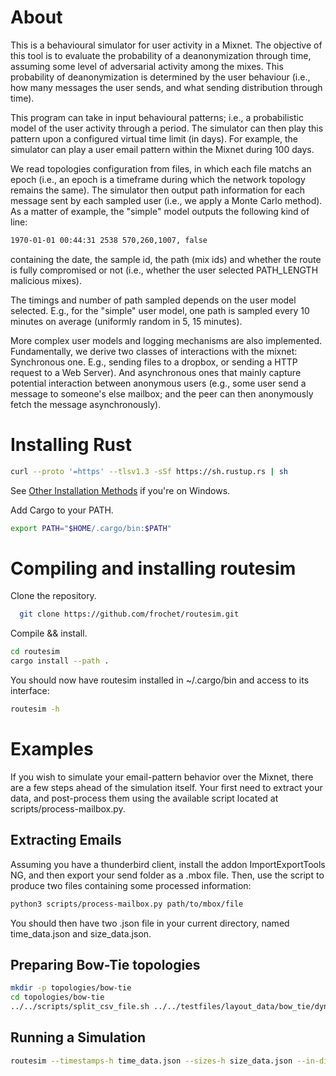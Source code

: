 # About

This is a behavioural simulator for user activity in a Mixnet. The objective of
this tool is to evaluate the probability of a deanonymization through time,
assuming some level of adversarial activity among the mixes. This probability
of deanonymization is determined by the user behaviour (i.e., how many messages
the user sends, and what sending distribution through time).

This program can take in input behavioural patterns; i.e., a probabilistic
model of the user activity through a period. The simulator can then play this
pattern upon a configured virtual time limit (in days). For example, the
simulator can play a user email pattern within the Mixnet during 100 days.

We read topologies configuration from files, in which each file matchs an epoch
(i.e., an epoch is a timeframe during which the network topology remains the
same). The simulator then output path information for each message sent by each
sampled user (i.e., we apply a Monte Carlo method). As a matter of example, the
"simple" model outputs the following kind of line:

```bash  
1970-01-01 00:44:31 2538 570,260,1007, false  
```   

containing the date, the sample id, the path (mix ids) and whether the route is
fully compromised or not (i.e., whether the user selected PATH_LENGTH malicious mixes).

The timings and number of path sampled depends on the user model selected. E.g.,
for the "simple" user model, one path is sampled every 10 minutes on average
(uniformly random in 5, 15 minutes).

More complex user models and logging mechanisms are also implemented.
Fundamentally, we derive two classes of interactions with the mixnet:
Synchronous one. E.g., sending files to a dropbox, or sending a HTTP request to
a Web Server). And asynchronous ones that mainly capture potential interaction
between anonymous users (e.g., some user send a message to someone's else
mailbox; and the peer can then anonymously fetch the message asynchronously).

# Installing Rust

```bash
curl --proto '=https' --tlsv1.3 -sSf https://sh.rustup.rs | sh
```
See [Other Installation
Methods](https://forge.rust-lang.org/infra/other-installation-methods.html) if
you're on Windows.

Add Cargo to your PATH.

```bash
export PATH="$HOME/.cargo/bin:$PATH"
```
# Compiling and installing routesim

Clone the repository.

```bash
  git clone https://github.com/frochet/routesim.git
```

Compile && install.

```bash
cd routesim
cargo install --path .
```

You should now have routesim installed in ~/.cargo/bin and access to its
interface:

```bash
routesim -h
```
# Examples

If you wish to simulate your email-pattern behavior over the Mixnet,
there are a few steps ahead of the simulation itself. Your first need to
extract your data, and post-process them using the available script
located at scripts/process-mailbox.py.

## Extracting Emails

Assuming you have a thunderbird client, install the addon
ImportExportTools NG, and then export your send folder as a .mbox file.
Then, use the script to produce two files containing some processed
information:

```bash
python3 scripts/process-mailbox.py path/to/mbox/file
```

You should then have two .json file in your current directory, named
time_data.json and size_data.json.

## Preparing Bow-Tie topologies

```bash
mkdir -p topologies/bow-tie
cd topologies/bow-tie
../../scripts/split_csv_file.sh ../../testfiles/layout_data/bow_tie/dynamic_hybrid_steady_0.03_layout.csv
```
## Running a Simulation
 
```bash
routesim --timestamps-h time_data.json --sizes-h size_data.json --in-dir topologies/bow-tie --epoch 3600 -u email --days 30 | sed 's/;/\n/g' > output_routesim_data
```
